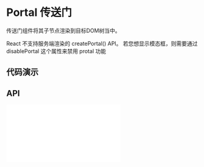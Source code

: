 # Portal 传送门

传送门组件将其子节点渲染到目标DOM树当中。


<Alert type="warning">
   React 不支持服务端渲染的 createPortal() API。 若您想显示模态框，则需要通过 disablePortal 这个属性来禁用 protal 功能
</Alert>

## 代码演示

<code src="../../packages/wonder-ui/src/Portal/demo/demo1.tsx"></code>

## API

<embed src="../../packages/wonder-ui/src/Portal/index.md"></embed>
